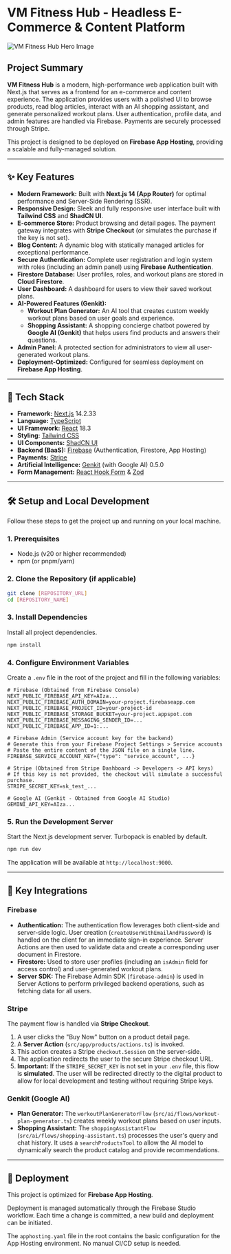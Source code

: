 # VM Fitness Hub - Headless E-Commerce & Content Platform

![VM Fitness Hub Hero Image](https://images.unsplash.com/photo-1586323289103-e309634e2a1b?crop=entropy&cs=tinysrgb&fit=max&fm=jpg&ixid=M3w3NDE5ODJ8MHwxfHNlYXJjaHw5fHxmaXRuZXNzJTIwd29tYW58ZW58MHx8fHwxNzU5NzY3MDA5fDA&ixlib=rb-4.1.0&q=80&w=1080)

## Project Summary

**VM Fitness Hub** is a modern, high-performance web application built with Next.js that serves as a frontend for an e-commerce and content experience. The application provides users with a polished UI to browse products, read blog articles, interact with an AI shopping assistant, and generate personalized workout plans. User authentication, profile data, and admin features are handled via Firebase. Payments are securely processed through Stripe.

This project is designed to be deployed on **Firebase App Hosting**, providing a scalable and fully-managed solution.

---

## ✨ Key Features

- **Modern Framework:** Built with **Next.js 14 (App Router)** for optimal performance and Server-Side Rendering (SSR).
- **Responsive Design:** Sleek and fully responsive user interface built with **Tailwind CSS** and **ShadCN UI**.
- **E-commerce Store:** Product browsing and detail pages. The payment gateway integrates with **Stripe Checkout** (or simulates the purchase if the key is not set).
- **Blog Content:** A dynamic blog with statically managed articles for exceptional performance.
- **Secure Authentication:** Complete user registration and login system with roles (including an admin panel) using **Firebase Authentication**.
- **Firestore Database:** User profiles, roles, and workout plans are stored in **Cloud Firestore**.
- **User Dashboard:** A dashboard for users to view their saved workout plans.
- **AI-Powered Features (Genkit):**
    - **Workout Plan Generator:** An AI tool that creates custom weekly workout plans based on user goals and experience.
    - **Shopping Assistant:** A shopping concierge chatbot powered by **Google AI (Genkit)** that helps users find products and answers their questions.
- **Admin Panel:** A protected section for administrators to view all user-generated workout plans.
- **Deployment-Optimized:** Configured for seamless deployment on **Firebase App Hosting**.

---

## 🚀 Tech Stack

- **Framework:** [Next.js](https://nextjs.org/) 14.2.33
- **Language:** [TypeScript](https://www.typescriptlang.org/)
- **UI Framework:** [React](https://reactjs.org/) 18.3
- **Styling:** [Tailwind CSS](https://tailwindcss.com/)
- **UI Components:** [ShadCN UI](https://ui.shadcn.com/)
- **Backend (BaaS):** [Firebase](https://firebase.google.com/) (Authentication, Firestore, App Hosting)
- **Payments:** [Stripe](https://stripe.com/)
- **Artificial Intelligence:** [Genkit](https://firebase.google.com/docs/genkit) (with Google AI) 0.5.0
- **Form Management:** [React Hook Form](https://react-hook-form.com/) & [Zod](https://zod.dev/)

---

## 🛠️ Setup and Local Development

Follow these steps to get the project up and running on your local machine.

### 1. Prerequisites

- Node.js (v20 or higher recommended)
- npm (or pnpm/yarn)

### 2. Clone the Repository (if applicable)

```bash
git clone [REPOSITORY_URL]
cd [REPOSITORY_NAME]
```

### 3. Install Dependencies

Install all project dependencies.

```bash
npm install
```

### 4. Configure Environment Variables

Create a `.env` file in the root of the project and fill in the following variables:

```plaintext
# Firebase (Obtained from Firebase Console)
NEXT_PUBLIC_FIREBASE_API_KEY=AIza...
NEXT_PUBLIC_FIREBASE_AUTH_DOMAIN=your-project.firebaseapp.com
NEXT_PUBLIC_FIREBASE_PROJECT_ID=your-project-id
NEXT_PUBLIC_FIREBASE_STORAGE_BUCKET=your-project.appspot.com
NEXT_PUBLIC_FIREBASE_MESSAGING_SENDER_ID=...
NEXT_PUBLIC_FIREBASE_APP_ID=1:...

# Firebase Admin (Service account key for the backend)
# Generate this from your Firebase Project Settings > Service accounts
# Paste the entire content of the JSON file on a single line.
FIREBASE_SERVICE_ACCOUNT_KEY={"type": "service_account", ...}

# Stripe (Obtained from Stripe Dashboard -> Developers -> API keys)
# If this key is not provided, the checkout will simulate a successful purchase.
STRIPE_SECRET_KEY=sk_test_...

# Google AI (Genkit - Obtained from Google AI Studio)
GEMINI_API_KEY=AIza...
```

### 5. Run the Development Server

Start the Next.js development server. Turbopack is enabled by default.

```bash
npm run dev
```

The application will be available at `http://localhost:9000`.

---

## 🔧 Key Integrations

### Firebase

- **Authentication:** The authentication flow leverages both client-side and server-side logic. User creation (`createUserWithEmailAndPassword`) is handled on the client for an immediate sign-in experience. Server Actions are then used to validate data and create a corresponding user document in Firestore.
- **Firestore:** Used to store user profiles (including an `isAdmin` field for access control) and user-generated workout plans.
- **Server SDK:** The Firebase Admin SDK (`firebase-admin`) is used in Server Actions to perform privileged backend operations, such as fetching data for all users.

### Stripe

The payment flow is handled via **Stripe Checkout**.
1.  A user clicks the "Buy Now" button on a product detail page.
2.  A **Server Action** (`src/app/products/actions.ts`) is invoked.
3.  This action creates a Stripe `checkout.Session` on the server-side.
4.  The application redirects the user to the secure Stripe checkout URL.
5.  **Important:** If the `STRIPE_SECRET_KEY` is not set in your `.env` file, this flow is **simulated**. The user will be redirected directly to the digital product to allow for local development and testing without requiring Stripe keys.

### Genkit (Google AI)

- **Plan Generator:** The `workoutPlanGeneratorFlow` (`src/ai/flows/workout-plan-generator.ts`) creates weekly workout plans based on user inputs.
- **Shopping Assistant:** The `shoppingAssistantFlow` (`src/ai/flows/shopping-assistant.ts`) processes the user's query and chat history. It uses a `searchProductsTool` to allow the AI model to dynamically search the product catalog and provide recommendations.

---

## 🚀 Deployment

This project is optimized for **Firebase App Hosting**.

Deployment is managed automatically through the Firebase Studio workflow. Each time a change is committed, a new build and deployment can be initiated.

The `apphosting.yaml` file in the root contains the basic configuration for the App Hosting environment. No manual CI/CD setup is needed.
